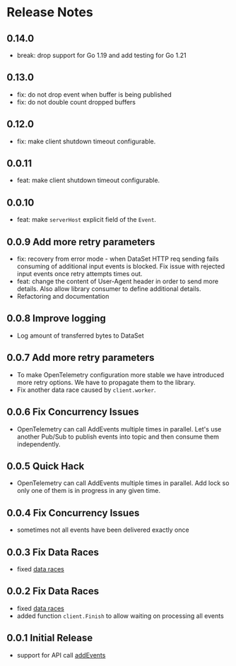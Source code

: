 # Release Notes

## 0.14.0

* break: drop support for Go 1.19 and add testing for Go 1.21

## 0.13.0

* fix: do not drop event when buffer is being published
* fix: do not double count dropped buffers

## 0.12.0

* fix: make client shutdown timeout configurable.

## 0.0.11

* feat: make client shutdown timeout configurable.

## 0.0.10

* feat: make `serverHost` explicit field of the `Event`.

## 0.0.9 Add more retry parameters

* fix: recovery from error mode - when DataSet HTTP req sending fails consuming of additional input events is blocked. Fix issue with rejected input events once retry attempts times out.
* feat: change the content of User-Agent header in order to send more details. Also allow library consumer to define additional details.
* Refactoring and documentation

## 0.0.8 Improve logging

* Log amount of transferred bytes to DataSet

## 0.0.7 Add more retry parameters

* To make OpenTelemetry configuration more stable we have introduced more retry options. We have to propagate them to the library.
* Fix another data race caused by `client.worker`.

## 0.0.6 Fix Concurrency Issues

* OpenTelemetry can call AddEvents multiple times in parallel. Let's use another Pub/Sub to publish events into topic and then consume them independently.

## 0.0.5 Quick Hack

* OpenTelemetry can call AddEvents multiple times in parallel. Add lock so only one of them is in progress in any given time.

## 0.0.4 Fix Concurrency Issues

* sometimes not all events have been delivered exactly once

## 0.0.3 Fix Data Races

* fixed [data races](https://go.dev/doc/articles/race_detector)

## 0.0.2 Fix Data Races

* fixed [data races](https://go.dev/doc/articles/race_detector)
* added function `client.Finish` to allow waiting on processing all events
## 0.0.1 Initial Release

* support for API call [addEvents](https://app.scalyr.com/help/api#addEvents)
